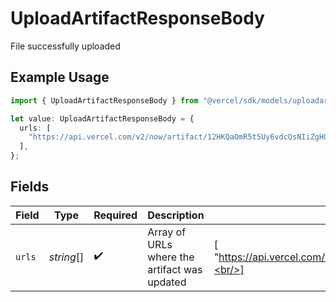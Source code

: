 # UploadArtifactResponseBody

File successfully uploaded

## Example Usage

```typescript
import { UploadArtifactResponseBody } from "@vercel/sdk/models/uploadartifactop.js";

let value: UploadArtifactResponseBody = {
  urls: [
    "https://api.vercel.com/v2/now/artifact/12HKQaOmR5t5Uy6vdcQsNIiZgHGB",
  ],
};
```

## Fields

| Field                                                                     | Type                                                                      | Required                                                                  | Description                                                               | Example                                                                   |
| ------------------------------------------------------------------------- | ------------------------------------------------------------------------- | ------------------------------------------------------------------------- | ------------------------------------------------------------------------- | ------------------------------------------------------------------------- |
| `urls`                                                                    | *string*[]                                                                | :heavy_check_mark:                                                        | Array of URLs where the artifact was updated                              | [<br/>"https://api.vercel.com/v2/now/artifact/12HKQaOmR5t5Uy6vdcQsNIiZgHGB"<br/>] |
